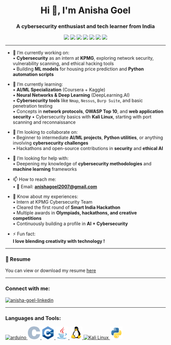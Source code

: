 <h1 align="center">Hi 👋, I'm Anisha Goel</h1>
<h3 align="center">A cybersecurity enthusiast and tech learner from India</h3>

<p align="center">
  <img src="https://img.shields.io/badge/Intern-KPMG Cybersecurity-blueviolet?style=for-the-badge&logo=trustpilot&logoColor=white" />
  <img src="https://img.shields.io/badge/Learning-AI%2FML-orange?style=for-the-badge&logo=python&logoColor=white" />
  <img src="https://img.shields.io/badge/Tool-Nmap-blue?style=for-the-badge&logo=gnometerminal&logoColor=white" />
  <img src="https://img.shields.io/badge/Tool-Nessus-teal?style=for-the-badge&logo=tenable&logoColor=white" />
  <img src="https://img.shields.io/badge/Tool-Burp_Suite-darkorange?style=for-the-badge&logo=OWASP&logoColor=white" />
  <img src="https://img.shields.io/badge/Tool-Kali_Linux-black?style=for-the-badge&logo=linux&logoColor=white" />
  <img src="https://img.shields.io/badge/ML%20Projects-Housing%20Price%20Prediction-green?style=for-the-badge&logo=scikit-learn&logoColor=white" />
</p>

---

- 🔭 I’m currently working on:  
  • **Cybersecurity** as an intern at **KPMG**, exploring network security, vulnerability scanning, and ethical hacking tools  
  • Building **ML models** for housing price prediction and **Python automation scripts**

- 🌱 I’m currently learning:  
  • **AI/ML Specialization** (Coursera + Kaggle)  
  • **Neural Networks & Deep Learning** (DeepLearning.AI)  
  • **Cybersecurity tools** like `Nmap`, `Nessus`, `Burp Suite`, and basic penetration testing  
  • Concepts in **network protocols**, **OWASP Top 10**, and **web application security**
  • Cybersecurity basics with **Kali Linux**, starting with port scanning and reconnaissance

- 👯 I’m looking to collaborate on:  
  • Beginner to intermediate **AI/ML projects**, **Python utilities**, or anything involving **cybersecurity challenges**  
  • Hackathons and open-source contributions in **security** and **ethical AI**

- 🤝 I’m looking for help with:  
  • Deepening my knowledge of **cybersecurity methodologies** and **machine learning** frameworks

- 📫 How to reach me:  
  • 📧 Email: **anishagoel2007@gmail.com**

- 📄 Know about my experiences:  
  • Intern at KPMG Cybersecurity Team  
  • Cleared the first round of **Smart India Hackathon**  
  • Multiple awards in **Olympiads, hackathons, and creative competitions**  
  • Continuously building a profile in **AI + Cybersecurity**

- ⚡ Fun fact:  
  **I love blending creativity with technology !**

---

<h3 align="left">📌 Resume</h3>

You can view or download my resume [here](https://drive.google.com/file/d/1G-DmJi3vUgxBLrftRy9-3dwyXLa80Lj_/view?usp=drive_link)  


---

<h3 align="left">Connect with me:</h3>
<p align="left">
<a href="https://www.linkedin.com/in/anisha-goel-05april2007" target="blank">
  <img align="center" src="https://raw.githubusercontent.com/rahuldkjain/github-profile-readme-generator/master/src/images/icons/Social/linked-in-alt.svg" alt="anisha-goel-linkedin" height="30" width="40" />
</a>
</p>

---

<h3 align="left">Languages and Tools:</h3>
<p align="left">
  <a href="https://www.arduino.cc/" target="_blank" rel="noreferrer">
    <img src="https://cdn.worldvectorlogo.com/logos/arduino-1.svg" alt="arduino" width="40" height="40"/>
  </a>
  <a href="https://www.cprogramming.com/" target="_blank" rel="noreferrer">
    <img src="https://raw.githubusercontent.com/devicons/devicon/master/icons/c/c-original.svg" alt="c" width="40" height="40"/>
  </a>
  <a href="https://www.w3schools.com/cpp/" target="_blank" rel="noreferrer">
    <img src="https://raw.githubusercontent.com/devicons/devicon/master/icons/cplusplus/cplusplus-original.svg" alt="cplusplus" width="40" height="40"/>
  </a>
  <a href="https://www.java.com" target="_blank" rel="noreferrer">
    <img src="https://raw.githubusercontent.com/devicons/devicon/master/icons/java/java-original.svg" alt="java" width="40" height="40"/>
  </a>
  <a href="https://www.linux.org/" target="_blank" rel="noreferrer">
    <img src="https://raw.githubusercontent.com/devicons/devicon/master/icons/linux/linux-original.svg" alt="linux" width="40" height="40"/>
  </a>
  <a href="https://www.kali.org/" target="_blank" rel="noreferrer">
    <img src="https://www.kali.org/images/kali-dragon-icon.svg" alt="Kali Linux" width="40" height="40"/>
  </a>
  <a href="https://www.python.org" target="_blank" rel="noreferrer">
    <img src="https://raw.githubusercontent.com/devicons/devicon/master/icons/python/python-original.svg" alt="python" width="40" height="40"/>
  </a>
</p>
